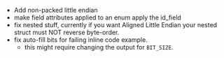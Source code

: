 - Add non-packed little endian
- make field attributes applied to an enum apply the id_field
- fix nested stuff, currently if you want Aligned Little Endian your nested struct must NOT reverse byte-order.
- fix auto-fill bits for failing inline code example.
    - this might require changing the output for `BIT_SIZE`.
